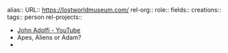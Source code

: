 alias::
URL:: https://lostworldmuseum.com/
rel-org::
role::
fields::
creations:: 
tags:: person
rel-projects::


- [John Adolfi - YouTube](https://www.youtube.com/@LostWorldMuseum)
- Apes, Aliens or Adam?
-